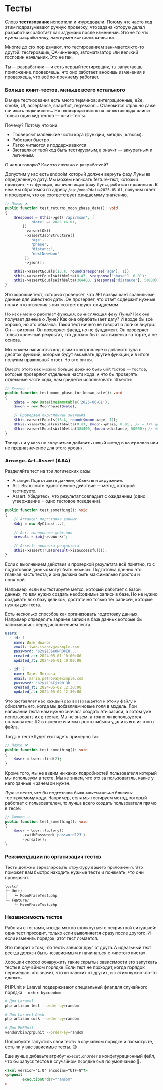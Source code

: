 # Тесты

Слово **тестирование** испортили и изуродовали. Потому что часто под этим подразумевают ручную проверку, что задача которую делал разработчик работает как задумано после изменений. Это не то что нужно разработчику, нам нужен контроль качества.

Многие до сих пор думают, что тестированием занимается кто-то другой: тестировщик, QA-инженер, автоматизатор или великий господин начальник. Это не так.

Ты — разработчик — и есть первый тестировщик, ты запускаешь приложение, проверяешь, что оно работает, вносишь изменения и проверяешь, что всё по-прежнему работает.


### Больше юнит-тестов, меньше всего остального

В мире тестирования есть много терминов: интеграционные, e2e, smoke, UI, acceptance, snapshot, regression… Становится страшно даже начинать перечислять. Но непосредственно на качество кода влияет только один вид тестов — юнит-тесты.

Почему? Потому что они:
- Проверяют маленькие части кода (функции, методы, классы).
- Работают быстро.
- Легко читаются и поддерживаются.
- Заставляют твой код быть тестируемым, а значит — аккуратным и логичным.


О чем я говорю? Как это связано с разработкой?

Допустим у нас есть endpoint который должен вернуть фазу Луны на определенную дату. Мы можем написать feature-тест, который проверит, что функция, вычисляющая фазу Луны, работает правильно. В нем мы обратимся по адресу `/api/moon?date=2025-06-01`, получим ответ и проверим, что он соответствует ожидаемому значению.

```php
// Плохо ❌
public function test_returns_moon_phase_data(): void
{
    $response = $this->get('/api/moon', [
            'date' => 2025-06-01,
        ])
         ->assertOk()
         ->assertJsonStructure([
            'age',
            'phase',
            'distance',
            'nextNewMoon'
         ])
         ->json();

    $this->assertEquals(13.8, round($response['age'], 1));
    $this->assertEqualsWithDelta(0.47, $response['phase'], 0.01);
    $this->assertEqualsWithDelta(384400, $response['distance'], 50000);
}

```

Это хороший тест, который проверяет, что API возвращает правильные данные для известной даты. Он проверяет, что ответ содержит нужные поля и что значения в них соответствуют ожидаемым.

Но как именно работает функция, вычисляющая фазу Луны? Как она получает данные о Луне? Как она обрабатывает дату? И вроде бы всё хорошо, но это обманка. Такой тест ничего не говорит о логике внутри. Он — витрина. Он проверяет фасад, но не фундамент. Он проверяет только конечный результат, это должно быть как вишенка на торте, а не основа.

Мы можем написать в код прямо контроллере и добавить туда с десяток функций, которые будут вызывать другие функции, и в итоге получим правильный ответ. Но это фигня.

Вместо этого как можно больше должно быть unit тестов — тестов, которые проверяют отдельные части кода. 
А что бы проверять отдельные части кода, вам придется использовать объекты:

```php
// Хорошо ✅
public function test_moon_phase_for_known_date(): void
{
    $date = new DateTimeImmutable('2025-06-01');
    $moon = new MoonPhase($date);

    // Проверяем округлённые значения
    $this->assertEquals(13.8, round($moon->age, 1));
    $this->assertEqualsWithDelta(0.47, $moon->phase, 0.01); // ≈ 47% цикла
    $this->assertEqualsWithDelta(384400, $moon->distance, 50000); // ±50k км — синусоида
}
```

Теперь ни у кого не получиться добавить новый метод в контроллер или не предназначеное для этого уровня.

### Arrange–Act–Assert (AAA)
Разделяйте тест на три логических фазы:

- Arrange. Подготовьте данные, объекты и окружение.
- Act. Выполните единственное действие — метод, который тестируете.
- Assert. Убедитесь, что результат совпадает с ожиданием (одно утверждение = одно тестовое поведение).

```php
public function test_something(): void
{
    // Arrange: подготовка данных
    $obj = new MyClass(...);

    // Act: выполнение действия
    $result = $obj->doWork();

    // Assert: проверка результата
    $this->assertTrue($result->isSuccessful());
}
```


Если с выолнением действия и проверкой результата всё понятно, то с подготовкой данных могут быть нюансы.
Подготовка данных это главная часть теста, и она должна быть максимально простой и понятной.

Например, если вы тестируете метод, который работает с базой данных, то вам нужно создать необходимые записи в базе. Но не нужно создавать всю базу целиком, достаточно только тех записей, которые нужны для теста.


Есть несколько способов как организовать подготовку данных. Например определить заранее записи в базе данных которые бы записывались перед исполнением теста.
```yaml
users:
  - id: 1
    name: Иван Иванов
    email: ivan.ivanov@example.com
    password: '$2y$10$e0NRDUE8...'
    created_at: 2024-05-01 10:00:00
    updated_at: 2024-05-01 10:00:00

  - id: 2
    name: Мария Петрова
    email: maria.petrova@example.com
    password: '$2y$10$Fjs98JDk...'
    created_at: 2024-05-02 12:30:00
    updated_at: 2024-05-02 12:30:00
```

Это заставляет нас каждый раз возвращается к этому файлу и обновлять его, когда мы добавляем новые поля в модель. При написании теста нам нужно сначала создать эти записи, а потом уже использовать их в тестах.
Мы не знаем, а точно ли используется пользователь #2 в проекте или мы просто забыли удалить его из этого файла.

Тогда в тесте будет выглядеть примерно так:

```php
// Плохо ❌
public function test_something(): void
{
    $user = User::find(2);
}
```

Кроме того, мы не видим ни каких подробностей пользователя который мы используем в тесте. Мы не знаем, что это за пользователь, какие у него данные и зачем он нужен.

Лучше всего, что бы подготовка была максимально близка к тестируемому коду. Например, если мы тестируем метод, который работает с пользователем, то лучше всего создать пользователя прямо в тесте:

```php
// Хорошо ✅
public function test_something(): void
{
    $user = User::factory()
        ->withPassword('password123')
        ->create();
}
```


### Рекомендации по организации тестов

Тесты должны зеркалировать структуру вашего приложения. Это поможет вам быстро находить нужные тесты и понимать, что они проверяют.

```php
tests/
├─ Unit/
│   └─ MoonPhaseTest.php
└─ Feature/
    └─ MoonPhaseTest.php
```

### Независимость тестов

Работая с тестами, иногда можно столкнуться с неприятной ситуацией: один тест проходит, только если выполняется сразу
после другого. И если изменить порядок, этот тест ломается.

Это говорит о том, что тесты зависят друг от друга. А идеальный тест всегда должен быть независимым и начинаться с
«чистого листа».

Хороший способ обнаружить такие скрытые зависимости это запускать тесты в случайном порядке. Если тест не проходит,
когда порядок перемешан, это значит, что он зависит от других, и с этим нужно что-то сделать.

PHPUnit и Laravel поддерживают специальный флаг для случайного порядка `--order-by=random`

```bash
# Для Laravel
php artisan test --order-by=random

# Для Laravel Dusk
php artisan dusk --order-by=random

# Для PHPUnit
vendor/bin/phpunit --order-by=random
```

Попробуйте запустить свои тесты в случайном порядке и посмотрите, есть ли у вас зависимые тесты. 😉

Еще лучше добавьте атрибут `executionOrder` в конфигурационный файл, что бы запуск тестов в случайном порядке был по
умолчанию 🚀.

```html
<?xml version="1.0" encoding="UTF-8"?>
<phpunit
        executionOrder="random"
>
```
